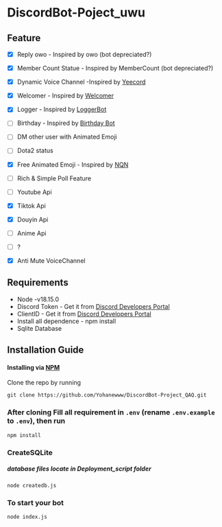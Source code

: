 # DiscordBot-Poject_uwu

## Feature

- [x] Reply owo - Inspired by owo (bot depreciated?)

- [x] Member Count Statue - Inspired by MemberCount (bot depreciated?)

- [x] Dynamic Voice Channel -Inspired by [Yeecord](https://yeecord.com/)

- [x] Welcomer - Inspired by [Welcomer](https://top.gg/bot/330416853971107840)

- [x] Logger - Inspired by [LoggerBot](https://logger.bot/)

- [ ] Birthday - Inspired by [Birthday Bot](https://top.gg/bot/618817616542433283?s=0351f3f814dfd)

- [ ] DM other user with Animated Emoji

- [ ] Dota2 status

- [x] Free Animated Emoji - Inspired by [NQN](https://nqn.blue/)

- [ ] Rich & Simple Poll Feature

- [ ] Youtube Api

- [x] Tiktok Api

- [x] Douyin Api

- [ ] Anime Api

- [ ] ?

- [x] Anti Mute VoiceChannel

## Requirements

- Node -v18.15.0
- Discord Token - Get it from [Discord Developers Portal](https://discord.com/developers/applications)
- ClientID - Get it from [Discord Developers Portal](https://discord.com/developers/applications)
- Install all dependence - npm install
- Sqlite Database

## Installation Guide

#### Installing via [NPM](https://www.npmjs.com/)

Clone the repo by running

```
git clone https://github.com/Yohanewww/DiscordBot-Project_QAQ.git
```

### After cloning Fill all requirement in `.env` **(rename `.env.example` to `.env`)**, then run

```
npm install
```

### CreateSQLite

##### database files locate in Deployment_script folder

```
node createdb.js
```

### To start your bot

```
node index.js
```
